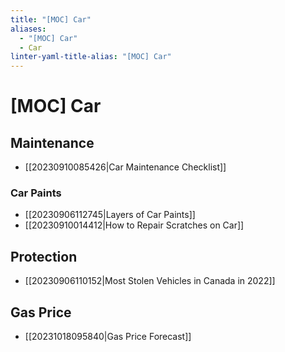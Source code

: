 ```yaml
---
title: "[MOC] Car"
aliases:
  - "[MOC] Car"
  - Car
linter-yaml-title-alias: "[MOC] Car"
---
```


# [MOC] Car

## Maintenance

- [[20230910085426|Car Maintenance Checklist]]

### Car Paints

- [[20230906112745|Layers of Car Paints]]
- [[20230910014412|How to Repair Scratches on Car]]

## Protection

- [[20230906110152|Most Stolen Vehicles in Canada in 2022]]

## Gas Price

- [[20231018095840|Gas Price Forecast]]
